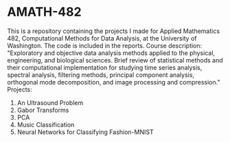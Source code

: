 # AMATH-482
This is a repository containing the projects I made for Applied Mathematics 482, Computational Methods for Data Analysis, at the University of Washington. The code is included in the reports. Course description: "Exploratory and objective data analysis methods applied to the physical, engineering, and biological sciences. Brief review of statistical methods and their computational implementation for studying time series analysis, spectral analysis, filtering methods, principal component analysis, orthogonal mode decomposition, and image processing and compression."
Projects:
1. An Ultrasound Problem
2. Gabor Transforms
3. PCA
4. Music Classification
5. Neural Networks for Classifying Fashion-MNIST
